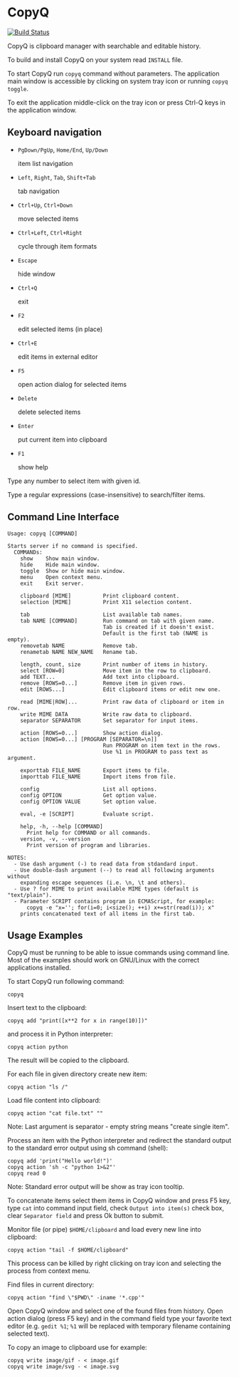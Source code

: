 CopyQ
=====

[![Build Status](https://travis-ci.org/hluk/CopyQ.png)](https://travis-ci.org/hluk/CopyQ)

CopyQ is clipboard manager with searchable and editable history.

To build and install CopyQ on your system read `INSTALL` file.

To start CopyQ run `copyq` command without parameters. The application main
window is accessible by clicking on system tray icon or running `copyq toggle`.

To exit the application middle-click on the tray icon or press Ctrl-Q keys
in the application window.

Keyboard navigation
-------------------
* `PgDown/PgUp`, `Home/End`, `Up/Down`

    item list navigation

* `Left`, `Right`, `Tab`, `Shift+Tab`

    tab navigation

* `Ctrl+Up`, `Ctrl+Down`

    move selected items

* `Ctrl+Left`, `Ctrl+Right`

    cycle through item formats

* `Escape`

    hide window

* `Ctrl+Q`

    exit

* `F2`

    edit selected items (in place)

* `Ctrl+E`

    edit items in external editor

* `F5`

    open action dialog for selected items

* `Delete`

    delete selected items

* `Enter`

    put current item into clipboard

* `F1`

    show help

Type any number to select item with given id.

Type a regular expressions (case-insensitive) to search/filter items.

Command Line Interface
----------------------

    Usage: copyq [COMMAND]

    Starts server if no command is specified.
      COMMANDs:
        show    Show main window.
        hide    Hide main window.
        toggle  Show or hide main window.
        menu    Open context menu.
        exit    Exit server.

        clipboard [MIME]          Print clipboard content.
        selection [MIME]          Print X11 selection content.

        tab                       List available tab names.
        tab NAME [COMMAND]        Run command on tab with given name.
                                  Tab is created if it doesn't exist.
                                  Default is the first tab (NAME is empty).
        removetab NAME            Remove tab.
        renametab NAME NEW_NAME   Rename tab.

        length, count, size       Print number of items in history.
        select [ROW=0]            Move item in the row to clipboard.
        add TEXT...               Add text into clipboard.
        remove [ROWS=0...]        Remove item in given rows.
        edit [ROWS...]            Edit clipboard items or edit new one.

        read [MIME|ROW]...        Print raw data of clipboard or item in row.
        write MIME DATA           Write raw data to clipboard.
        separator SEPARATOR       Set separator for input items.

        action [ROWS=0...]        Show action dialog.
        action [ROWS=0...] [PROGRAM [SEPARATOR=\n]]
                                  Run PROGRAM on item text in the rows.
                                  Use %1 in PROGRAM to pass text as argument.

        exporttab FILE_NAME       Export items to file.
        importtab FILE_NAME       Import items from file.

        config                    List all options.
        config OPTION             Get option value.
        config OPTION VALUE       Set option value.

        eval, -e [SCRIPT]         Evaluate script.

        help, -h, --help [COMMAND]
          Print help for COMMAND or all commands.
        version, -v, --version
          Print version of program and libraries.

    NOTES:
      - Use dash argument (-) to read data from stdandard input.
      - Use double-dash argument (--) to read all following arguments without
        expanding escape sequences (i.e. \n, \t and others).
      - Use ? for MIME to print available MIME types (default is "text/plain").
      - Parameter SCRIPT contains program in ECMAScript, for example:
          copyq -e "x=''; for(i=0; i<size(); ++i) x+=str(read(i)); x"
        prints concatenated text of all items in the first tab.

Usage Examples
--------------
CopyQ must be running to be able to issue commands using command line.
Most of the examples should work on GNU/Linux with the correct applications
installed.

To start CopyQ run following command:

    copyq

Insert text to the clipboard:

    copyq add "print([x**2 for x in range(10)])"

and process it in Python interpreter:

    copyq action python

The result will be copied to the clipboard.

For each file in given directory create new item:

    copyq action "ls /"

Load file content into clipboard:

    copyq action "cat file.txt" ""

Note: Last argument is separator - empty string means "create single item".

Process an item with the Python interpreter and redirect the standard output
to the standard error output using sh command (shell):

    copyq add 'print("Hello world!")'
    copyq action 'sh -c "python 1>&2"'
    copyq read 0

Note: Standard error output will be show as tray icon tooltip.

To concatenate items select them items in CopyQ window and press F5 key,
type `cat` into command input field, check `Output into item(s)` check box,
clear `Separator field` and press Ok button to submit.

Monitor file (or pipe) `$HOME/clipboard` and load every new line into clipboard:

    copyq action "tail -f $HOME/clipboard"

This process can be killed by right clicking on tray icon and selecting
the process from context menu.

Find files in current directory:

    copyq action "find \"$PWD\" -iname '*.cpp'"

Open CopyQ window and select one of the found files from history. Open action
dialog (press F5 key) and in the command field type your favorite text editor
(e.g. `gedit %1`; `%1` will be replaced with temporary filename containing
selected text).

To copy an image to clipboard use for example:

    copyq write image/gif - < image.gif
    copyq write image/svg - < image.svg

